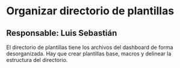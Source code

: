 # Organizar directorio de plantillas

## Responsable: Luis Sebastián

El directorio de plantillas tiene los archivos del dashboard de forma desorganizada.
Hay que crear plantillas base, macros y delinear la estructura del directorio.